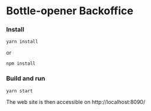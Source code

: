 # Bottle-opener Backoffice #

### Install
```commandline
yarn install
```
or
```$xslt
npm install
```

### Build and run
```shell
yarn start
```

The web site is then accessible on http://localhost:8090/
